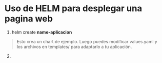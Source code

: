 # Uso de HELM para desplegar una pagina web
1) helm create **name-aplicacion**
> Esto crea un chart de ejemplo. Luego puedes modificar values.yaml y los archivos en templates/ para adaptarlo a tu aplicación.
2) 
 
